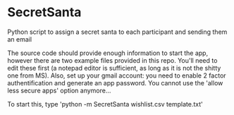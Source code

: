 # SecretSanta
Python script to assign a secret santa to each participant and sending them an email

The source code should provide enough information to start the app, however there are two example files provided in this repo.
You'll need to edit these first (a notepad editor is sufficient, as long as it is not the shitty one from MS).
Also, set up your gmail account: you need to enable 2 factor authentification and generate an app password. You cannot use the 'allow less secure apps' option anymore...

To start this, type 'python -m SecretSanta wishlist.csv template.txt'
